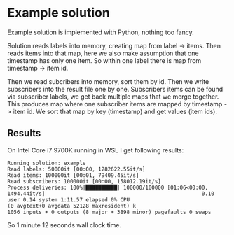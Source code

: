 # Example solution

Example solution is implemented with Python, nothing too fancy.

Solution reads labels into memory, creating map from label -> items.
Then reads items into that map, here we also make assumption that one timestamp has only one item.
So within one label there is map from timestamp -> item id.

Then we read subcribers into memory, sort them by id.
Then we write subscribers into the result file one by one.
Subscribers items can be found via subscriber labels, we get back multiple maps
that we merge together. This produces map where one subscriber items are mapped by timestamp -> item id.
We sort that map by key (timestamp) and get values (item ids).

## Results

On Intel Core i7 9700K running in WSL I get following results:
```
Running solution: example                                                                                                      Read labels: 50000it [00:00, 1282622.55it/s]                                                                                   Read items: 100000it [00:01, 79409.45it/s]                                                                                     Read subscribers: 100000it [00:00, 158012.19it/s]                                                                              Process deliveries: 100%|██████████| 100000/100000 [01:06<00:00, 1494.44it/s]                                                  0.10 user 0.14 system 1:11.57 elapsed 0% CPU
(0 avgtext+0 avgdata 52128 maxresident) k
1056 inputs + 0 outputs (8 major + 3898 minor) pagefaults 0 swaps
```
So 1 minute 12 seconds wall clock time.
